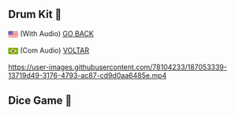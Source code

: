 ## Drum Kit :drum:

<img src="img/us-flag.png" height="20" align="center"> (With Audio) <a href="README.md"> GO BACK</a>

<img src="img/br-flag.png" height="20" align="center"> (Com Audio)  <a href="README-pt.md"> VOLTAR</a>


https://user-images.githubusercontent.com/78104233/187053339-13719d49-3176-4793-ac87-cd9d0aa6485e.mp4

## Dice Game :game_die:
